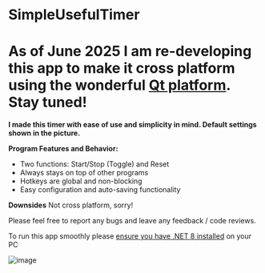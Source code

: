 
# SimpleUsefulTimer

**As of June 2025 I am re-developing this app to make it cross platform using the wonderful [Qt platform](https://www.qt.io/). Stay tuned!**
====================================================================================
**I made this timer with ease of use and simplicity in mind. Default settings shown in the picture.**

**Program Features and Behavior:**
- Two functions: Start/Stop (Toggle) and Reset
- Always stays on top of other programs
- Hotkeys are global and non-blocking
- Easy configuration and auto-saving functionality

**Downsides**
Not cross platform, sorry!

Please feel free to report any bugs and leave any feedback / code reviews.

To run this app smoothly please [ensure you have .NET 8 installed](https://dotnet.microsoft.com/en-us/download/dotnet/thank-you/runtime-8.0.10-windows-x64-installer) on your PC 

![image](https://github.com/user-attachments/assets/692a3b4b-7a31-4cda-8b6d-58da8123ad62)

